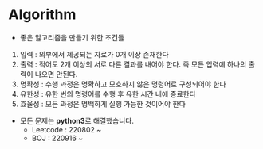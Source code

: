 # Algorithm
- 좋은 알고리즘을 만들기 위한 조건들
1. 입력 : 외부에서 제공되는 자료가 0개 이상 존재한다
2. 출력 : 적어도 2개 이상의 서로 다른 결과를 내어야 한다. 즉 모든 입력에 하나의 출력이 나오면 안된다.
3. 명확성 : 수행 과정은 명확하고 모호하지 않은 명령어로 구성되어야 한다
4. 유한성 : 유한 번의 명령어를 수행 후 유한 시간 내에 종료한다
5. 효율성 : 모든 과정은 명백하게 실행 가능한 것이어야 한다
- 모든 문제는 **python3**로 해결했습니다. 
  -  Leetcode : 220802 ~ 
  -  BOJ : 220916 ~ 

